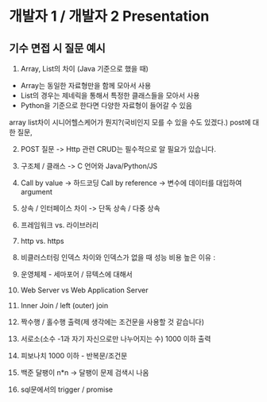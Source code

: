# 개발자 1 / 개발자 2 Presentation

## 기수 면접 시 질문 예시
1. Array, List의 차이 (Java 기준으로 했을 때)
- Array는 동일한 자료형만을 함께 모아서 사용
- List의 경우는 제네릭을 통해서 특정한 클래스들을 모아서 사용
- Python을 기준으로 한다면 다양한 자료형이 들어갈 수 있음


 array list차이 시니어헬스케어가 뭔지?(국비인지 모를 수 있을 수도 있겠다.)  post에 대한 질문,

2. POST 질문 -> Http 관련 CRUD는 필수적으로 알 필요가 있습니다.

3. 구조체 / 클래스 -> C 언어와 Java/Python/JS

4. Call by value -> 하드코딩 Call by reference -> 변수에 데이터를 대입하여 argument

5. 상속 / 인터페이스 차이 -> 단독 상속 / 다중 상속

6. 프레임워크 vs. 라이브러리

7. http vs. https

8. 비클러스터링 인덱스 차이와 인덱스가 없을 때 성능 비용 높은 이유 :

9. 운영체제 - 세마포어 / 뮤텍스에 대해서

10. Web Server vs Web Application Server

11. Inner Join / left (outer) join

12. 짝수행 / 홀수행 출력(제 생각에는 조건문을 사용할 것 같습니다)

13. 서로소(소수 -1과 자기 자신으로만 나누어지는 수) 1000 이하 출력

14. 피보나치 1000 이하 - 반복문/조건문

15. 백준 달팽이 n*n -> 달팽이 문제 검색시 나옴

16. sql문에서의 trigger / promise